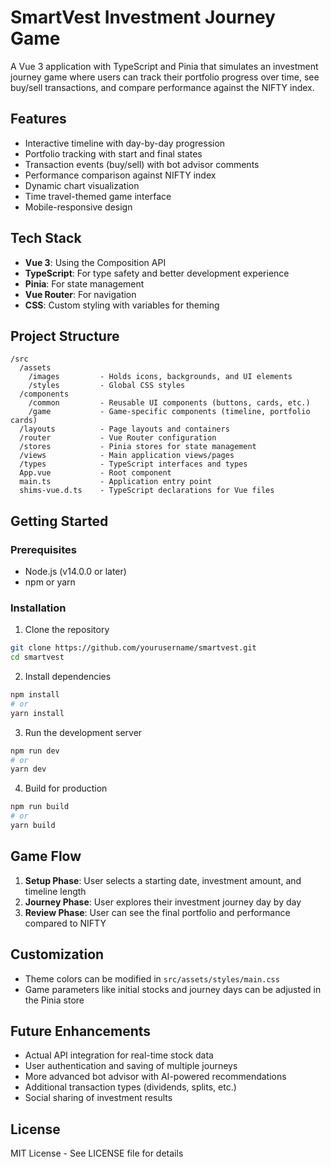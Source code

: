 # SmartVest Investment Journey Game

A Vue 3 application with TypeScript and Pinia that simulates an investment journey game where users can track their portfolio progress over time, see buy/sell transactions, and compare performance against the NIFTY index.

## Features

- Interactive timeline with day-by-day progression
- Portfolio tracking with start and final states
- Transaction events (buy/sell) with bot advisor comments
- Performance comparison against NIFTY index
- Dynamic chart visualization
- Time travel-themed game interface
- Mobile-responsive design

## Tech Stack

- **Vue 3**: Using the Composition API
- **TypeScript**: For type safety and better development experience
- **Pinia**: For state management
- **Vue Router**: For navigation
- **CSS**: Custom styling with variables for theming

## Project Structure

```
/src
  /assets
    /images         - Holds icons, backgrounds, and UI elements
    /styles         - Global CSS styles
  /components
    /common         - Reusable UI components (buttons, cards, etc.)
    /game           - Game-specific components (timeline, portfolio cards)
  /layouts          - Page layouts and containers
  /router           - Vue Router configuration
  /stores           - Pinia stores for state management
  /views            - Main application views/pages
  /types            - TypeScript interfaces and types
  App.vue           - Root component
  main.ts           - Application entry point
  shims-vue.d.ts    - TypeScript declarations for Vue files
```

## Getting Started

### Prerequisites

- Node.js (v14.0.0 or later)
- npm or yarn

### Installation

1. Clone the repository
```bash
git clone https://github.com/yourusername/smartvest.git
cd smartvest
```

2. Install dependencies
```bash
npm install
# or
yarn install
```

3. Run the development server
```bash
npm run dev
# or
yarn dev
```

4. Build for production
```bash
npm run build
# or
yarn build
```

## Game Flow

1. **Setup Phase**: User selects a starting date, investment amount, and timeline length
2. **Journey Phase**: User explores their investment journey day by day
3. **Review Phase**: User can see the final portfolio and performance compared to NIFTY

## Customization

- Theme colors can be modified in `src/assets/styles/main.css`
- Game parameters like initial stocks and journey days can be adjusted in the Pinia store

## Future Enhancements

- Actual API integration for real-time stock data
- User authentication and saving of multiple journeys
- More advanced bot advisor with AI-powered recommendations
- Additional transaction types (dividends, splits, etc.)
- Social sharing of investment results

## License

MIT License - See LICENSE file for details